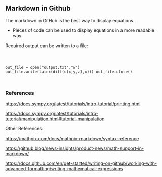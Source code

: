 ## Markdown in Github

The markdown in GitHub is the best way to display equations.

- Pieces of code can be used to display equations in a more readable way.

Required output can be written to a file:

<code>

out_file = open("output.txt","w")
out_file.write(latex(diff(u(x,y,z),x)))
out_file.close()

</code>

### References

<https://docs.sympy.org/latest/tutorials/intro-tutorial/printing.html>

<https://docs.sympy.org/latest/tutorials/intro-tutorial/manipulation.html#tutorial-manipulation>

Other References:

<https://mathpix.com/docs/mathpix-markdown/syntax-reference>

<https://github.blog/news-insights/product-news/math-support-in-markdown/>

<https://docs.github.com/en/get-started/writing-on-github/working-with-advanced-formatting/writing-mathematical-expressions>
